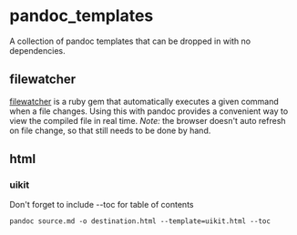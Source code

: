 # pandoc_templates

A collection of pandoc templates that can be dropped in with no dependencies.

## filewatcher

[filewatcher](https://github.com/thomasfl/filewatcher) is a ruby gem that
automatically executes a given command when a file changes. Using this
with pandoc provides a convenient way to view the compiled file in real
time. *Note:* the browser doesn't auto refresh on file change, so that still
needs to be done by hand.

## html

### uikit

Don't forget to include --toc for table of contents

```
pandoc source.md -o destination.html --template=uikit.html --toc
```

